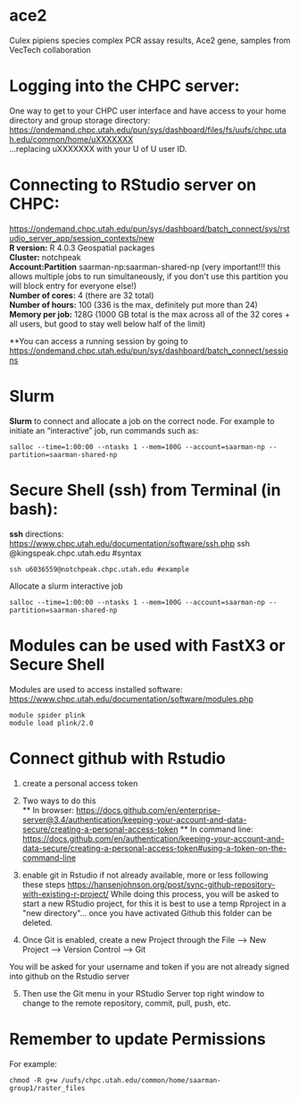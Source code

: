 # ace2
Culex pipiens species complex PCR assay results, Ace2 gene, samples from VecTech collaboration

# Logging into the CHPC server:  
One way to get to your CHPC user interface and have access to your home directory and group storage directory:
https://ondemand.chpc.utah.edu/pun/sys/dashboard/files/fs/uufs/chpc.utah.edu/common/home/uXXXXXXX  
...replacing uXXXXXXX with your U of U user ID.  

# Connecting to RStudio server on CHPC:
https://ondemand.chpc.utah.edu/pun/sys/dashboard/batch_connect/sys/rstudio_server_app/session_contexts/new       
**R version:** R 4.0.3 Geospatial packages      
**Cluster:** notchpeak     
**Account:Partition** saarman-np:saarman-shared-np (very important!!! this allows multiple jobs to run simultaneously, if you don't use this partition you will block entry for everyone else!)     
**Number of cores:** 4 (there are 32 total)  
**Number of hours:** 100 (336 is the max, definitely put more than 24)  
**Memory per job:** 128G (1000 GB total is the max across all of the 32 cores + all users, but good to stay well below half of the limit) 

**You can access a running session by going to https://ondemand.chpc.utah.edu/pun/sys/dashboard/batch_connect/sessions 

#  Slurm
**Slurm** to connect and allocate a job on the correct node. For example to initiate an “interactive” job, run commands such as:

```
salloc --time=1:00:00 --ntasks 1 --mem=100G --account=saarman-np --partition=saarman-shared-np
```

# Secure Shell (ssh) from Terminal (in bash):
**ssh** directions: https://www.chpc.utah.edu/documentation/software/ssh.php
ssh <uNID>@kingspeak.chpc.utah.edu #syntax  
```
ssh u6036559@notchpeak.chpc.utah.edu #example   
```

Allocate a slurm interactive job
```
salloc --time=1:00:00 --ntasks 1 --mem=100G --account=saarman-np --partition=saarman-shared-np
```
   
# Modules can be used with FastX3 or Secure Shell
Modules are used to access installed software:  https://www.chpc.utah.edu/documentation/software/modules.php   

```
module spider plink
module load plink/2.0
```      

# Connect github with Rstudio 
1) create a personal access token  
2) Two ways to do this  
** In browser: https://docs.github.com/en/enterprise-server@3.4/authentication/keeping-your-account-and-data-secure/creating-a-personal-access-token
** In command line: https://docs.github.com/en/authentication/keeping-your-account-and-data-secure/creating-a-personal-access-token#using-a-token-on-the-command-line  
3) enable git in Rstudio if not already available, more or less following these steps https://hansenjohnson.org/post/sync-github-repository-with-existing-r-project/
While doing this process, you will be asked to start a new RStudio project, for this it is best to use a temp Rproject in a "new directory"... once you have activated Github this folder can be deleted.

4) Once Git is enabled, create a new Project through the File --> New Project --> Version Control --> Git

You will be asked for your username and token if you are not already signed into github on the Rstudio server

5) Then use the Git menu in your RStudio Server top right window to change to the remote repository, commit, pull, push, etc.

# Remember to update Permissions
For example:
```
chmod -R g+w /uufs/chpc.utah.edu/common/home/saarman-group1/raster_files  
```




